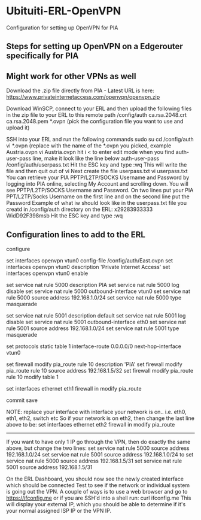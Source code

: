# Ubituiti-ERL-OpenVPN
Configuration for setting up OpenVPN for PIA

## Steps for setting up OpenVPN on a Edgerouter specifically for PIA
## Might work for other VPNs as well ##

Download the .zip file directly from PIA - Latest URL is here:
https://www.privateinternetaccess.com/openvpn/openvpn.zip

Download WinSCP, connect to your ERL and then upload the following files in the zip file to your ERL to this remote path /config/auth 
ca.rsa.2048.crt
ca.rsa.2048.pem
*.ovpn (pick the configuration file you want to use and upload it)

SSH into your ERL and run the following commands
sudo su
cd /config/auth
vi *.ovpn (replace with the name of the *.ovpn you picked, example Austria.ovpn
vi Austria.ovpn
hit i < to enter edit mode
when you find auth-user-pass line, make it look like the line below
auth-user-pass /config/auth/userpass.txt
Hit the ESC key and type :wq
This will write the file and then quit out of vi
Next create the file userpass.txt
vi userpass.txt
You can retrieve your PIA PPTP/L2TP/SOCKS Username and Password by logging into PIA online, selecting My Account and scrolling down.
You will see PPTP/L2TP/SOCKS Username and Password.
On two lines put your PIA PPT/L2TP/Socks Username on the first line and on the second line put the Password
Example of what iw should look like in the userpass.txt file you creatd in /config/auth directory on the ERL:
x29283933333
WidD92F398msb
Hit the ESC key and type :wq

## Configuration lines to add to the ERL ##

configure

set interfaces openvpn vtun0 config-file /config/auth/East.ovpn
set interfaces openvpn vtun0 description 'Private Internet Access'
set interfaces openvpn vtun0 enable

set service nat rule 5000 description PIA
set service nat rule 5000 log disable
set service nat rule 5000 outbound-interface vtun0
set service nat rule 5000 source address 192.168.1.0/24
set service nat rule 5000 type masquerade

set service nat rule 5001 description default
set service nat rule 5001 log disable
set service nat rule 5001 outbound-interface eth0
set service nat rule 5001 source address 192.168.1.0/24
set service nat rule 5001 type masquerade

set protocols static table 1 interface-route 0.0.0.0/0 next-hop-interface vtun0

set firewall modify pia_route rule 10 description 'PIA'
set firewall modify pia_route rule 10 source address 192.168.1.5/32
set firewall modify pia_route rule 10 modify table 1

set interfaces ethernet eth1 firewall in modify pia_route

commit
save

NOTE: replace your interface with interface your network is on.. i.e. eth0, eth1, eth2, switch etc
So if your network is on eth2, then change the last line above to be:
set interfaces ethernet eth2 firewall in modify pia_route

------------------------

If you want to have only 1 IP go through the VPN, then do exactly the same above, but change the two lines:
set service nat rule 5000 source address 192.168.1.0/24
set service nat rule 5001 source address 192.168.1.0/24
to
set service nat rule 5000 source address 192.168.1.5/31
set service nat rule 5001 source address 192.168.1.5/31

On the ERL Dashboard, you should now see the newly created interface which should be connected
Test to see if the network or individual system is going out the VPN.
A couple of ways is to use a web browser and go to https://ifconfig.me or if you are SSH'd into a shell run: curl ifconfig.me
This will display your external IP, which you should be able to determine if it's your normal assigned ISP IP or the VPN IP.

